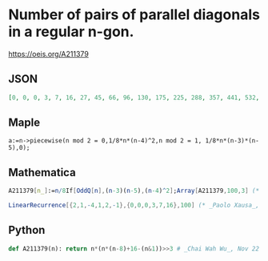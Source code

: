 # Number of pairs of parallel diagonals in a regular n\-gon\.
https://oeis.org/A211379
## JSON
```JSON
[0, 0, 0, 3, 7, 16, 27, 45, 66, 96, 130, 175, 225, 288, 357, 441, 532, 640, 756, 891, 1035, 1200, 1375, 1573, 1782, 2016, 2262, 2535, 2821, 3136, 3465, 3825, 4200, 4608, 5032, 5491, 5967, 6480, 7011, 7581, 8170, 8800, 9450, 10143, 10857, 11616, 12397, 13225]
```
## Maple
```Maple
a:=n->piecewise(n mod 2 = 0,1/8*n*(n-4)^2,n mod 2 = 1, 1/8*n*(n-3)*(n-5),0);
```
## Mathematica
```Mathematica
A211379[n_]:=n/8If[OddQ[n],(n-3)(n-5),(n-4)^2];Array[A211379,100,3] (* or *)
```
```Mathematica
LinearRecurrence[{2,1,-4,1,2,-1},{0,0,0,3,7,16},100] (* _Paolo Xausa_, Nov 21 2023 *)
```
## Python
```Python
def A211379(n): return n*(n*(n-8)+16-(n&1))>>3 # _Chai Wah Wu_, Nov 22 2023
```
